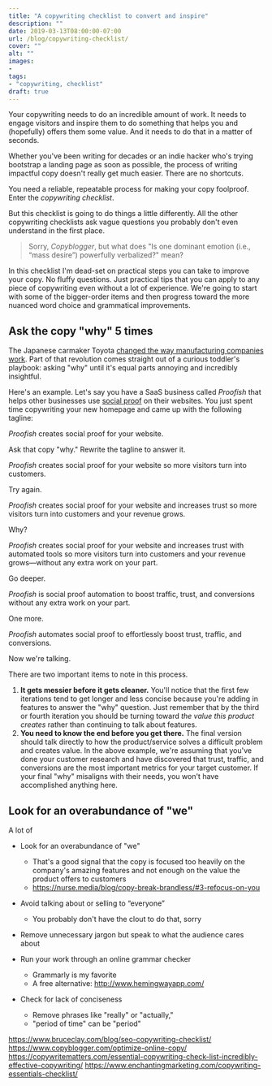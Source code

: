 ```yaml
---
title: "A copywriting checklist to convert and inspire"
description: ""
date: 2019-03-13T08:00:00-07:00
url: /blog/copywriting-checklist/
cover: ""
alt: ""
images:
- 
tags:
- "copywriting, checklist"
draft: true
---
```


Your copywriting needs to do an incredible amount of work. It needs to engage visitors and inspire them to do something that helps you and (hopefully) offers them some value. And it needs to do that in a matter of seconds.

Whether you've been writing for decades or an indie hacker who's trying bootstrap a landing page as soon as possible, the process of writing impactful copy doesn't really get much easier. There are no shortcuts.

You need a reliable, repeatable process for making your copy foolproof. Enter the *copywriting checklist*.

But this checklist is going to do things a little differently. All the other copywriting checklists ask vague questions you probably don't even understand in the first place. 

> Sorry, *Copyblogger*, but what does "Is one dominant emotion (i.e., “mass desire”) powerfully verbalized?" mean?

In this checklist I'm dead-set on practical steps you can take to improve your copy. No fluffy questions. Just practical tips that you can apply to any piece of copywriting even without a lot of experience. We're going to start with some of the bigger-order items and then progress toward the more nuanced word choice and grammatical improvements.

## Ask the copy "why" 5 times

The Japanese carmaker Toyota [changed the way manufacturing companies work](https://en.wikipedia.org/wiki/5_Whys). Part of that revolution comes straight out of a curious toddler's playbook: asking "why" until it's equal parts annoying and incredibly insightful.

Here's an example. Let's say you have a SaaS business called *Proofish* that helps other businesses use [social proof](https://neilpatel.com/blog/social-proof/) on their websites. You just spent time copywriting your new homepage and came up with the following tagline:

<span class="text-green font-bold">*Proofish* creates social proof for your website.</span>

Ask that copy "why." Rewrite the tagline to answer it.

<span class="text-green font-bold">*Proofish* creates social proof for your website so more visitors turn into customers.</span>

Try again.

<span class="text-green font-bold">*Proofish* creates social proof for your website and increases trust so more visitors turn into customers and your revenue grows.</span>

Why?

<span class="text-green font-bold">*Proofish* creates social proof for your website and increases trust with automated tools so more visitors turn into customers and your revenue grows—without any extra work on your part.</span>

Go deeper.

<span class="text-green font-bold">*Proofish* is social proof automation to boost traffic, trust, and conversions without any extra work on your part.</span>

One more.

<span class="text-green font-bold">*Proofish* automates social proof to effortlessly boost trust, traffic, and conversions.</span>

Now we're talking.

There are two important items to note in this process.

  1. **It gets messier before it gets cleaner.** You'll notice that the first few iterations tend to get longer and less concise because you're adding in features to answer the "why" question. Just remember that by the third or fourth iteration you should be turning toward *the value this product creates* rather than continuing to talk about features.
  2. **You need to know the end before you get there.** The final version should talk directly to how the product/service solves a difficult problem and creates value. In the above example, we're assuming that you've done your customer research and have discovered that trust, traffic, and conversions are the most important metrics for your target customer. If your final "why" misaligns with their needs, you won't have accomplished anything here.


## Look for an overabundance of "we"

A lot of 



- Look for an overabundance of "we"
    - That's a good signal that the copy is focused too heavily on the company's amazing features and not enough on the value the product offers to customers
    - https://nurse.media/blog/copy-break-brandless/#3-refocus-on-you

- Avoid talking about or selling to “everyone”
    - You probably don't have the clout to do that, sorry

- Remove unnecessary jargon but speak to what the audience cares about

- Run your work through an online grammar checker
    - Grammarly is my favorite
    - A free alternative: http://www.hemingwayapp.com/

- Check for lack of conciseness
    - Remove phrases like "really" or "actually,"
    - "period of time" can be "period"


https://www.bruceclay.com/blog/seo-copywriting-checklist/
https://www.copyblogger.com/optimize-online-copy/
https://copywritematters.com/essential-copywriting-check-list-incredibly-effective-copywriting/
https://www.enchantingmarketing.com/copywriting-essentials-checklist/